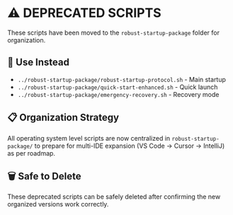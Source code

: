 # ⚠️ DEPRECATED SCRIPTS

These scripts have been moved to the `robust-startup-package` folder for organization.

## 🚀 Use Instead

- `../robust-startup-package/robust-startup-protocol.sh` - Main startup
- `../robust-startup-package/quick-start-enhanced.sh` - Quick launch  
- `../robust-startup-package/emergency-recovery.sh` - Recovery mode

## 📋 Organization Strategy

All operating system level scripts are now centralized in `robust-startup-package/`
to prepare for multi-IDE expansion (VS Code → Cursor → IntelliJ) as per roadmap.

## 🗑️ Safe to Delete

These deprecated scripts can be safely deleted after confirming the new
organized versions work correctly.
